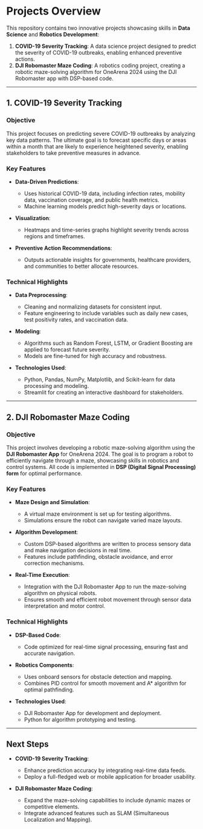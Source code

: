 

# **Projects Overview**

This repository contains two innovative projects showcasing skills in **Data Science** and **Robotics Development**:

1. **COVID-19 Severity Tracking**: A data science project designed to predict the severity of COVID-19 outbreaks, enabling enhanced preventive actions.
2. **DJI Robomaster Maze Coding**: A robotics coding project, creating a robotic maze-solving algorithm for OneArena 2024 using the DJI Robomaster app with DSP-based code.

---

## **1. COVID-19 Severity Tracking**

### **Objective**  
This project focuses on predicting severe COVID-19 outbreaks by analyzing key data patterns. The ultimate goal is to forecast specific days or areas within a month that are likely to experience heightened severity, enabling stakeholders to take preventive measures in advance.

### **Key Features**
- **Data-Driven Predictions**:  
  - Uses historical COVID-19 data, including infection rates, mobility data, vaccination coverage, and public health metrics.  
  - Machine learning models predict high-severity days or locations.  

- **Visualization**:  
  - Heatmaps and time-series graphs highlight severity trends across regions and timeframes.  

- **Preventive Action Recommendations**:  
  - Outputs actionable insights for governments, healthcare providers, and communities to better allocate resources.  

### **Technical Highlights**
- **Data Preprocessing**:  
  - Cleaning and normalizing datasets for consistent input.  
  - Feature engineering to include variables such as daily new cases, test positivity rates, and vaccination data.  

- **Modeling**:  
  - Algorithms such as Random Forest, LSTM, or Gradient Boosting are applied to forecast future severity.  
  - Models are fine-tuned for high accuracy and robustness.  

- **Technologies Used**:  
  - Python, Pandas, NumPy, Matplotlib, and Scikit-learn for data processing and modeling.  
  - Streamlit for creating an interactive dashboard for stakeholders.

---

## **2. DJI Robomaster Maze Coding**

### **Objective**  
This project involves developing a robotic maze-solving algorithm using the **DJI Robomaster App** for OneArena 2024. The goal is to program a robot to efficiently navigate through a maze, showcasing skills in robotics and control systems. All code is implemented in **DSP (Digital Signal Processing) form** for optimal performance.

### **Key Features**
- **Maze Design and Simulation**:  
  - A virtual maze environment is set up for testing algorithms.  
  - Simulations ensure the robot can navigate varied maze layouts.  

- **Algorithm Development**:  
  - Custom DSP-based algorithms are written to process sensory data and make navigation decisions in real time.  
  - Features include pathfinding, obstacle avoidance, and error correction mechanisms.  

- **Real-Time Execution**:  
  - Integration with the DJI Robomaster App to run the maze-solving algorithm on physical robots.  
  - Ensures smooth and efficient robot movement through sensor data interpretation and motor control.  

### **Technical Highlights**
- **DSP-Based Code**:  
  - Code optimized for real-time signal processing, ensuring fast and accurate navigation.  

- **Robotics Components**:  
  - Uses onboard sensors for obstacle detection and mapping.  
  - Combines PID control for smooth movement and A* algorithm for optimal pathfinding.  

- **Technologies Used**:  
  - DJI Robomaster App for development and deployment.  
  - Python for algorithm prototyping and testing.  

---

## **Next Steps**
- **COVID-19 Severity Tracking**:  
  - Enhance prediction accuracy by integrating real-time data feeds.  
  - Deploy a full-fledged web or mobile application for broader usability.  

- **DJI Robomaster Maze Coding**:  
  - Expand the maze-solving capabilities to include dynamic mazes or competitive elements.  
  - Integrate advanced features such as SLAM (Simultaneous Localization and Mapping).  


